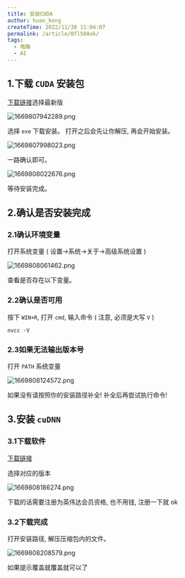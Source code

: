 ```yaml
---
title: 安装CUDA
author: huan_kong
createTime: 2022/11/30 11:04:07
permalink: /article/0fl508ok/
tags: 
  - 电脑
  - AI
---
```


## 1.下载 `CUDA` 安装包

[下载链接](https://developer.nvidia.com/cuda-toolkit-archive)选择最新版

![1669807942289.png](https://img.huankong.top/i/2022/11/30/63873f4853afc.png)

选择 `exe` 下载安装。
打开之后会先让你解压, 再会开始安装。

![1669807998023.png](https://img.huankong.top/i/2022/11/30/63873f7f3abd0.png)

一路确认即可。

![1669808022676.png](https://img.huankong.top/i/2022/11/30/63873f97dac62.png)

等待安装完成。

## 2.确认是否安装完成

### 2.1确认环境变量

打开系统变量 ( 设置->系统->关于->高级系统设置 )

![1669808061462.png](https://img.huankong.top/i/2022/11/30/63873fbe30dee.png)

查看是否存在以下变量。

### 2.2确认是否可用

按下 `WIN+R`, 打开 `cmd`, 输入命令 ( 注意, 必须是大写 `V` )

```batch
nvcc -V
```
### 2.3如果无法输出版本号

打开 `PATH` 系统变量

![1669808124572.png](https://img.huankong.top/i/2022/11/30/63873ffe18b27.png)

如果没有请按照你的安装路径补全! 补全后再尝试执行命令!

## 3.安装 `cuDNN`

### 3.1下载软件

[下载链接](https://developer.nvidia.com/rdp/cudnn-archive)

选择对应的版本

![1669808186274.png](https://img.huankong.top/i/2022/11/30/6387403beabbc.png)

下载的话需要注册为英伟达会员资格, 也不用钱, 注册一下就 ok

### 3.2下载完成

打开安装路径, 解压压缩包内的文件。

![1669808208579.png](https://img.huankong.top/i/2022/11/30/63874051ed4fa.png)

如果提示覆盖就覆盖就可以了
